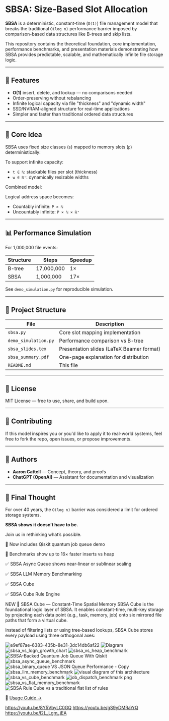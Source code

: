# SBSA: Size-Based Slot Allocation

**SBSA** is a deterministic, constant-time (`O(1)`) file management model that breaks the traditional `O(log n)` performance barrier imposed by comparison-based data structures like B-trees and skip lists.

This repository contains the theoretical foundation, core implementation, performance benchmarks, and presentation materials demonstrating how SBSA provides predictable, scalable, and mathematically infinite file storage logic.

---

## 🚀 Features

- **O(1)** insert, delete, and lookup — no comparisons needed
- Order-preserving without rebalancing
- Infinite logical capacity via file "thickness" and "dynamic width"
- SSD/NVRAM-aligned structure for real-time applications
- Simpler and faster than traditional ordered data structures

---

## 📘 Core Idea

SBSA uses fixed size classes (`s`) mapped to memory slots (`p`) deterministically:


To support infinite capacity:
- `t ∈ ℕ`: stackable files per slot (thickness)
- `w ∈ ℝ⁺`: dynamically resizable widths

Combined model:


Logical address space becomes:
- Countably infinite: `P × ℕ`
- Uncountably infinite: `P × ℕ × ℝ⁺`

---

## 📊 Performance Simulation

For 1,000,000 file events:

| Structure   | Steps       | Speedup |
|-------------|-------------|---------|
| B-tree      | 17,000,000  | 1×      |
| SBSA        | 1,000,000   | 17×     |

See `demo_simulation.py` for reproducible simulation.

---

## 📂 Project Structure

| File                    | Description                                   |
|-------------------------|-----------------------------------------------|
| `sbsa.py`               | Core slot mapping implementation              |
| `demo_simulation.py`    | Performance comparison vs B-tree              |
| `sbsa_slides.tex`       | Presentation slides (LaTeX Beamer format)     |
| `sbsa_summary.pdf`      | One-page explanation for distribution         |
| `README.md`             | This file                                     |

---

## 📄 License

MIT License — free to use, share, and build upon.

---

## 🙌 Contributing

If this model inspires you or you'd like to apply it to real-world systems, feel free to fork the repo, open issues, or propose improvements.

---

## 🧠 Authors

- **Aaron Cattell** — Concept, theory, and proofs  
- **ChatGPT (OpenAI)** — Assistant for documentation and visualization

---

## 📢 Final Thought

For over 40 years, the `O(log n)` barrier was considered a limit for ordered storage systems.

**SBSA shows it doesn’t have to be.**

Join us in rethinking what’s possible.

🧠 Now includes Qiskit quantum job queue demo

🧪 Benchmarks show up to 16× faster inserts vs heap

✅ SBSA Async Queue shows near-linear or sublinear scaling

✅ SBSA LLM Memory Benchmarking

✅ SBSA Cube

✅ SBSA Cube Rule Engine

NEW 
🧊 SBSA Cube — Constant-Time Spatial Memory
SBSA Cube is the foundational logic layer of SBSA. It enables constant-time, multi-key storage by projecting each data point (e.g., task, memory, job) onto six mirrored file paths that form a virtual cube.

Instead of filtering lists or using tree-based lookups, SBSA Cube stores every payload using three orthogonal axes:


![e9ef87ae-6383-435b-8e31-3dc14db6af22](https://github.com/user-attachments/assets/32381409-5573-4dbb-aeab-133e308b95a8)
![Diagram](https://github.com/user-attachments/assets/17d9ea33-1cf6-4610-aa8d-53c7e2ef3de1)
![sbsa_vs_logn_growth_chart](https://github.com/user-attachments/assets/95c5145d-c6ac-40e0-ac22-ec32cd87b6cf)
![sbsa_vs_heap_benchmark](https://github.com/user-attachments/assets/34c2eb0d-b7a8-4260-a44b-e9ee281abb73)
![SBSA-Backed Quantum Job Queue With Qiskit](https://github.com/user-attachments/assets/04a3b85e-5379-4308-a441-8d2f24051925)
![sbsa_async_queue_benchmark](https://github.com/user-attachments/assets/54ef5bbf-187c-4ebc-8b69-afbf21eecb8c)
![sbsa_binary_queue VS JSON Queue Performance - Copy](https://github.com/user-attachments/assets/d6e4fe4e-b6cf-4b03-a212-61b6845bf89a)
![sbsa_llm_memory_benchmark](https://github.com/user-attachments/assets/80f1ed24-e97c-4966-94cb-775f510b252e)
![visual diagram of this architecture](https://github.com/user-attachments/assets/c64ada10-f08d-4cb6-bd17-42a7226e6031)
![sbsa_vs_cube_benchmark](https://github.com/user-attachments/assets/3b845e07-89a4-4d17-b621-f8814917ffd6)
![job_dispatch_benchmark png](https://github.com/user-attachments/assets/b5d1b177-d000-47bf-89a6-4a254fc350b3)
![sbsa_vs_flat_memory_benchmark](https://github.com/user-attachments/assets/5b4def03-5ef0-47b7-8c4e-f3df4ea53a05)
![SBSA Rule Cube vs a traditional flat list of rules](https://github.com/user-attachments/assets/17a02537-45f0-4b70-b1a8-27e745589dce)



📘 [Usage Guide →](USAGE.md)

https://youtu.be/8Y5VbyLC0GQ
https://youtu.be/gS9yDMRaYrQ
https://youtu.be/l2L_Lgm_jEA
